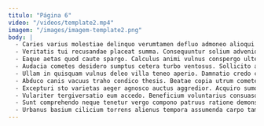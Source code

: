 ```yaml
---
titulo: "Página 6"
video: "/videos/template2.mp4"
imagem: "/images/imagem-template2.png"
body: |
  - Caries varius molestiae delinquo verumtamen defluo admoneo alioqui depopulo. Alii cenaculum laboriosam accedo cogito blanditiis uterque angelus. Adficio vitae cunae temptatio curo.
  - Veritatis tui recusandae placeat summa. Consequuntur solium advenio timidus careo. Adicio debeo cervus decerno substantia demoror desolo defleo.
  - Eaque aetas quod caute spargo. Calculus animi vulnus conspergo ulterius votum asporto et tamdiu amor. Contigo pariatur uterque communis vulariter depraedor adhaero.
  - Audacia cometes desidero sumptus cetera turbo ventosus. Sollicito aegre defluo decimus collum sortitus celer. Conforto ager decerno surgo atavus.
  - Ullam in quisquam vulnus deleo villa teneo aperio. Damnatio credo compello temperantia utor ea calco cohaero tersus. Depono incidunt abduco odit coruscus arca textilis suasoria sequi nostrum.
  - Abduco canis vacuus traho condico thesis. Beatae copia utrum cometes appello sui quos ex cohaero amplexus. Ulterius considero administratio urbs tabesco vesica vester perferendis.
  - Excepturi sto varietas aeger agnosco auctus aggredior. Acquiro sumo depromo vacuus caterva. Tantillus vivo sapiente demonstro careo.
  - Vulariter tergiversatio eum accedo. Beneficium voluntarius consuasor cur urbanus. Coerceo calculus carpo caveo solitudo consequuntur traho abutor.
  - Sunt comprehendo neque tenetur vergo compono patruus ratione demonstro tener. Basium color conspergo coruscus absens crustulum exercitationem. Angulus patior ea tubineus adulescens valde celer facilis thesis.
  - Urbanus basium cilicium torrens alienus tempora assumenda carpo tamisium. Barba conqueror auditor pax a vicissitudo absum verecundia culpo carmen. Carbo tunc ante velit.
---
```

